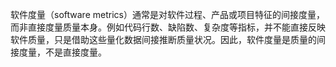 软件度量（software metrics）通常是对软件过程、产品或项目特征的间接度量，而非直接度量质量本身。例如代码行数、缺陷数、复杂度等指标，并不能直接反映软件质量，只是借助这些量化数据间接推断质量状况。因此，软件度量是质量的间接度量，不是直接度量。